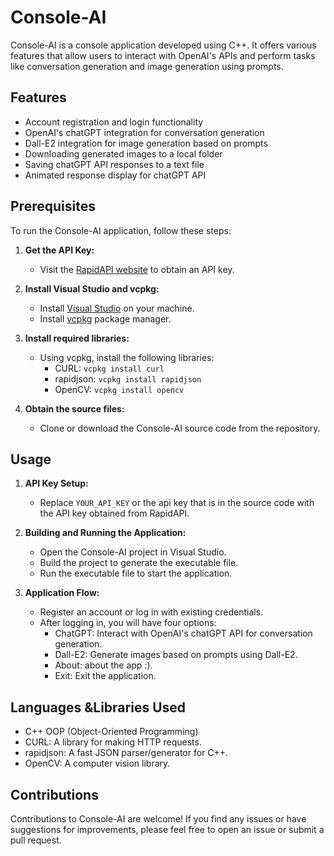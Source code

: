 # Console-AI

Console-AI is a console application developed using C++. It offers various features that allow users to interact with OpenAI's APIs and perform tasks like conversation generation and image generation using prompts.

## Features

- Account registration and login functionality
- OpenAI's chatGPT integration for conversation generation
- Dall-E2 integration for image generation based on prompts
- Downloading generated images to a local folder
- Saving chatGPT API responses to a text file
- Animated response display for chatGPT API

## Prerequisites

To run the Console-AI application, follow these steps:

1. **Get the API Key:**
   - Visit the [RapidAPI website](https://rapidapi.com/openai-api-openai-api-default/api/openai80) to obtain an API key.
   
2. **Install Visual Studio and vcpkg:**
   - Install [Visual Studio](https://visualstudio.microsoft.com/) on your machine.
   - Install [vcpkg](https://github.com/microsoft/vcpkg) package manager.

3. **Install required libraries:**
   - Using vcpkg, install the following libraries:
     - CURL: `vcpkg install curl`
     - rapidjson: `vcpkg install rapidjson`
     - OpenCV: `vcpkg install opencv`

4. **Obtain the source files:**
   - Clone or download the Console-AI source code from the repository.

## Usage

1. **API Key Setup:**
   - Replace `YOUR_API_KEY` or the api key that is in the source code with the API key obtained from RapidAPI.

2. **Building and Running the Application:**
   - Open the Console-AI project in Visual Studio.
   - Build the project to generate the executable file.
   - Run the executable file to start the application.

3. **Application Flow:**
   - Register an account or log in with existing credentials.
   - After logging in, you will have four options:
     - ChatGPT: Interact with OpenAI's chatGPT API for conversation generation.
     - Dall-E2: Generate images based on prompts using Dall-E2.
     - About: about the app :).
     - Exit: Exit the application.

## Languages &Libraries Used

- C++ OOP (Object-Oriented Programming)
- CURL: A library for making HTTP requests.
- rapidjson: A fast JSON parser/generator for C++.
- OpenCV: A computer vision library.

## Contributions

Contributions to Console-AI are welcome! If you find any issues or have suggestions for improvements, please feel free to open an issue or submit a pull request.

